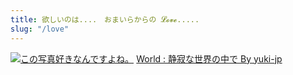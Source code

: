```yaml
---
title: 欲しいのは....　おまいらからの 𝓛𝓸𝓿𝓮.....
slug: "/love"
---
```

[![この写真好きなんですよね。](https://assets.potapoyo.com/img/VRChat_1920x1080_2022-07-12_22-40-58.318.png.webp)](https://assets.potapoyo.com/img/VRChat_1920x1080_2022-07-12_22-40-58.318.png)
<a href="https://vrchat.com/home/launch?worldId=wrld_70e42e7b-3f36-41f9-88bd-4610402ca805" target="_blank">World : 静寂な世界の中で By yuki-jp</a>

